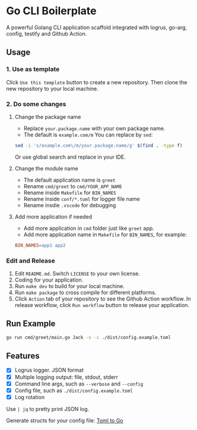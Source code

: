 # Go CLI Boilerplate

A powerful Golang CLI application scaffold integrated with logrus, go-arg, config, testify and Github Action.

## Usage

### 1. Use as template

Click `Use this template` button to create a new repository. Then clone the new repository to your local machine.

### 2. Do some changes

1. Change the package name
    + Replace `your.package.name` with your own package name.
    + The default is `example.com/m` You can replace by `sed`:

    ```bash
    sed -i 's/example.com\/m/your.package.name/g' $(find . -type f)
    ```

    Or use global search and replace in your IDE.

2. Change the module name
    + The default application name is `greet`
    + Rename `cmd/greet` to `cmd/YOUR_APP_NAME`
    + Rename inside `Makefile` for `BIN_NAMES`
    + Rename inside `conf/*.toml` for logger file name
    + Rename insdie `.vscode` for debugging

3. Add more application if needed
    + Add more application in `cmd` folder just like `greet` app.
    + Add more application name in `Makefile` for `BIN_NAMES`, for example:

    ```makefile
    BIN_NAMES=app1 app2
    ```

### Edit and Release

1. Edit `README.md`. Switch `LICENSE` to your own license.
2. Coding for your application.
3. Run `make dev` to build for your local machine.
4. Run `make package` to cross compile for different platforms.
5. Click `Action` tab of your repository to see the Github Action workflow. In release workflow, click `Run workflow` button to release your application.

## Run Example

```bash
go run cmd/greet/main.go Jack -v -c ./dist/config.example.toml
```

## Features

+ [x] Logrus logger. JSON format
+ [x] Multiple logging output: file, stdout, stderr
+ [x] Command line args, such as `--verbose` and `--config`
+ [x] Config file, such as `./dist/config.example.toml`
+ [x] Log rotation

Use `| jq` to pretty print JSON log.

Generate structs for your config file: [Toml to Go](https://xuri.me/toml-to-go/)
